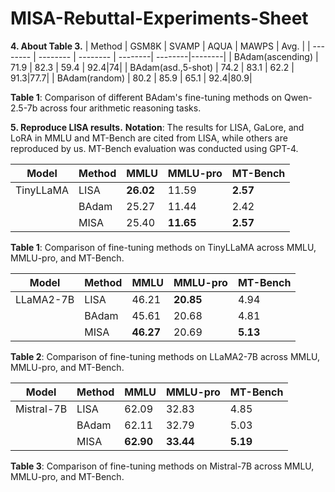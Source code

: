 # MISA-Rebuttal-Experiments-Sheet
**4. About Table 3.** 
 | Method    | GSM8K    | SVAMP    | AQUA    | MAWPS | Avg. |
| -------- | -------- | -------- | --------| --------|--------|
| BAdam(ascending)   | 71.9 |  82.3 |  59.4 | 92.4|74|
| BAdam(asd.,5-shot)   | 74.2 |  83.1 |  62.2 | 91.3|77.7|
| BAdam(random)   | 80.2 |  85.9 |  65.1 | 92.4|80.9|

**Table 1**: Comparison of different BAdam's fine-tuning methods on Qwen-2.5-7b across four arithmetic reasoning tasks.

 **5. Reproduce LISA results.** 
**Notation**: The results for LISA, GaLore, and LoRA in MMLU and MT-Bench are cited from LISA, while others are reproduced by us. MT-Bench evaluation was conducted using GPT-4.

|Model| Method|MMLU| MMLU-pro | MT-Bench|
|--------| -------- | -------- | -------- | -------- |
|TinyLLaMA|LISA|**26.02**|11.59|**2.57**|
||BAdam|25.27|11.44|2.42|
||MISA|25.40|**11.65**|**2.57**|

**Table 1**: Comparison of fine-tuning methods on TinyLLaMA across MMLU, MMLU-pro, and MT-Bench.

|Model| Method|MMLU| MMLU-pro | MT-Bench|
|--------| -------- | -------- | -------- | -------- |
|LLaMA2-7B|LISA|46.21|**20.85**|4.94|
||BAdam|45.61|20.68|4.81|
||MISA|**46.27**|20.69|**5.13**| 

**Table 2**: Comparison of fine-tuning methods on LLaMA2-7B across MMLU, MMLU-pro, and MT-Bench.

|Model| Method|MMLU| MMLU-pro | MT-Bench|
|--------| -------- | -------- | -------- | -------- |
|Mistral-7B|LISA|62.09|32.83|4.85|
||BAdam|62.11|32.79|5.03|
||MISA|**62.90**|**33.44**|**5.19**|

**Table 3**: Comparison of fine-tuning methods on Mistral-7B across MMLU, MMLU-pro, and MT-Bench.
